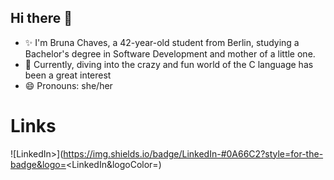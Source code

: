 ## Hi there 👋

- ✨ I'm Bruna Chaves, a 42-year-old student from Berlin, studying a Bachelor's degree in Software Development and mother of a little one.
- 🌱 Currently, diving into the crazy and fun world of the C language has been a great interest
- 😄 Pronouns: she/her

# Links

  ![LinkedIn>](https://img.shields.io/badge/LinkedIn-#0A66C2?style=for-the-badge&logo=<LinkedIn&logoColor=<Logo Color>)

<!--
**brunachaves/brunachaves** is a ✨ _special_ ✨ repository because its `README.md` (this file) appears on your GitHub profile.

Here are some ideas to get you started:

- 🔭 I’m currently working on ...
- 🌱 I’m currently learning ...
- 👯 I’m looking to collaborate on ...
- 🤔 I’m looking for help with ...
- 💬 Ask me about ...
- 📫 How to reach me: ...
- 😄 Pronouns: ...
- ⚡ Fun fact: ...
-->
